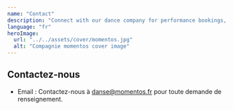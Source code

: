 ```yaml
---
name: "Contact"
description: "Connect with our dance company for performance bookings, collaborations, and inquiries. Reach out to our team of professional dancers and choreographers for your events and projects. We're here to bring your vision to life with dynamic, creative dance solutions"
language: "fr"
heroImage:
  url: "../../assets/cover/momentos.jpg"
  alt: "Compagnie momentos cover image"
---
```


## Contactez-nous

- Email : Contactez-nous à danse@momentos.fr pour toute demande de renseignement.
